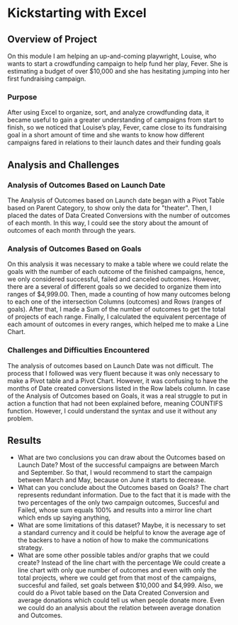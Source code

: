 # Kickstarting with Excel

## Overview of Project
On this module I am helping an up-and-coming playwright, Louise, who wants to start a crowdfunding campaign to help fund her play, Fever. She is estimating a budget of over $10,000 and she has hesitating jumping into her first fundraising campaign.

### Purpose
After using Excel to  organize, sort, and analyze crowdfunding data, it became useful to gain a greater understanding of campaigns from start to finish, so we noticed that Louise’s play, Fever, came close to its fundraising goal in a short amount of time and she wants to know how different campaigns fared in relations to their launch dates and their funding goals
## Analysis and Challenges

### Analysis of Outcomes Based on Launch Date

The Analysis of Outcomes based on Launch date began with a Pivot Table based on Parent Category, to show only the data for "theater". Then, I placed the dates of Data Created Conversions with the number of outcomes of each month. In this way, I could see the story about the amount of outcomes of each month through the years.

### Analysis of Outcomes Based on Goals
On this analysis it was necessary to make a table where we could relate the goals with the number of each outcome of the finished campaigns, hence, we only considered successful, failed and canceled outcomes. However, there are a several of different goals so we decided to organize them into ranges of $4,999.00. Then, made a counting of how many outcomes belong to each one of the intersection Columns (outcomes) and Rows (ranges of goals). After that, I made a Sum of the number of outcomes to get the total of projects of each range. Finally, I calculated the equivalent percentage of each amount of outcomes in every ranges, which helped me to make a Line Chart. 


### Challenges and Difficulties Encountered
The analysis of outcomes based on Launch Date was not difficult. The process that I followed was very fluent because it was only necessary to make a Pivot table and a Pivot Chart. However, it was confusing to have the months of Date created conversions listed in the Row labels column.
In case of the Analysis of Outcomes based on Goals, it was a real struggle to put in action a function that had not been explained before, meaning COUNTIFS function. However, I could understand the syntax and use it without any problem.
## Results

- What are two conclusions you can draw about the Outcomes based on Launch Date?
Most of the successful campaigns are between March and September. So that, I would recommend to start the campaign between March and May, because on June it starts to decrease.
- What can you conclude about the Outcomes based on Goals?
The chart represents redundant information. Due to the fact that it is made with the two percentages of the only two campaign outcomes, Succesful and Failed, whose sum equals 100% and results into a mirror line chart which ends up saying anything, 
- What are some limitations of this dataset?
Maybe, it is necessary to set a standard currency and it could be helpful to know the average age of the backers to have a notion of how to make the communications strategy. 
- What are some other possible tables and/or graphs that we could create?
Instead of the line chart with the percentage We could create a line chart with only que number of outcomes and even with only the total projects, where we could get from that most of the campaigns, succesful and failed, set goals between $10,000 and $4,999.
Also, we could do a Pivot table based on the Data Created Conversion and average donations which could tell us when people donate more.
Even we could do an analysis about the relation between average donation and Outcomes.

